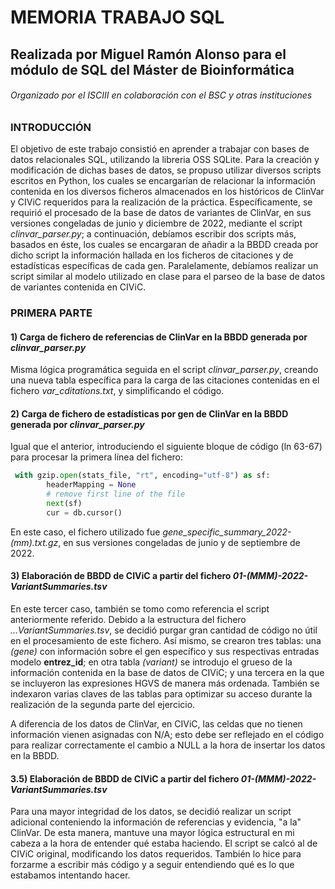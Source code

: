 # MEMORIA TRABAJO SQL

## Realizada por Miguel Ramón Alonso para el módulo de SQL del Máster de Bioinformática

###### Organizado por el ISCIII en colaboración con el BSC y otras instituciones

### INTRODUCCIÓN

El objetivo de este trabajo consistió en aprender a trabajar con bases de datos relacionales SQL, utilizando la libreria OSS SQLite. Para la creación y modificación de dichas bases de datos, se propuso utilizar diversos scripts escritos en Python, los cuales se encargarían de relacionar la información contenida en los diversos ficheros almacenados en los históricos de ClinVar y CIViC requeridos para la realización de la práctica. Específicamente, se requirió el procesado de la base de datos de variantes de ClinVar, en sus versiones congeladas de junio y diciembre de 2022, mediante el script *clinvar_parser.py*; a continuación, debíamos escribir dos scripts más, basados en éste, los cuales se encargaran de añadir a la BBDD creada por dicho script la información hallada en los ficheros de citaciones y de estadísticas específicas de cada gen.  Paralelamente, debíamos realizar un script similar al modelo utilizado en clase para el parseo de la base de datos de variantes contenida en CIViC. 

### PRIMERA PARTE

#### 1) Carga de fichero de referencias de ClinVar en la BBDD generada por *clinvar_parser.py*

Misma lógica programática seguida en el script *clinvar_parser.py*, creando una nueva tabla específica para la carga de las citaciones contenidas en el fichero *var_cditations.txt*, y simplificando el código.

#### 2) Carga de fichero de estadísticas por gen de ClinVar en la BBDD generada por *clinvar_parser.py*

Igual que el anterior, introduciendo el siguiente bloque de código (ln 63-67) para procesar la primera línea del fichero: 

```python
 with gzip.open(stats_file, "rt", encoding="utf-8") as sf:
        headerMapping = None
        # remove first line of the file
        next(sf)
        cur = db.cursor()
```

En este caso, el fichero utilizado fue *gene_specific_summary_2022-(mm).txt.gz*, en sus versiones congeladas de junio y de septiembre de 2022.

#### 3) Elaboración de BBDD de CIViC a partir del fichero *01-(MMM)-2022-VariantSummaries.tsv*

En este tercer caso, también se tomo como referencia el script anteriormente referido. Debido a la estructura del fichero *...VariantSummaries.tsv*, se decidió purgar gran cantidad de código no útil en el procesamiento de este fichero. Así mismo, se crearon tres tablas: una *(gene)* con información sobre el gen específico y sus respectivas entradas modelo **entrez_id**; en otra tabla *(variant)* se introdujo el grueso de la información contenida en la base de datos de CIViC; y una tercera en la que se incluyeron las expresiones HGVS de manera más ordenada. También se indexaron varias claves de las tablas para optimizar su acceso durante la realización de la segunda parte del ejercicio.

A diferencia de los datos de ClinVar, en CIViC, las celdas que no tienen información vienen asignadas con N/A; esto debe ser reflejado en el código para realizar correctamente el cambio a NULL a la hora de insertar los datos en la BBDD.

#### 3.5) Elaboración de BBDD de CIViC a partir del fichero *01-(MMM)-2022-VariantSummaries.tsv*

Para una mayor integridad de los datos, se decidió realizar un script adicional conteniendo la información de referencias y evidencia, "a la" ClinVar. De esta manera, mantuve una mayor lógica estructural en mi cabeza a la hora de entender qué estaba haciendo. El script se calcó al de CIViC original, modificando los datos requeridos. También lo hice para forzarme a escribir más código y a seguir entendiendo qué es lo que estabamos intentando hacer.